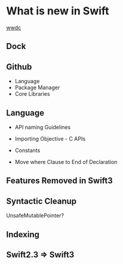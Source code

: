 # What is new in Swift

[wwdc](https://developer.apple.com/videos/play/wwdc2016/402/)

## Dock

## Github

- Language
- Package Manager
- Core Libraries

## Language

- API naming Guidelines

- Importing Objective - C APIs
- Constants
- Move where Clause to End of Declaration

## Features Removed in Swift3

## Syntactic Cleanup


UnsafeMutablePointer<Int>?

## Indexing

## Swift2.3 => Swift3

